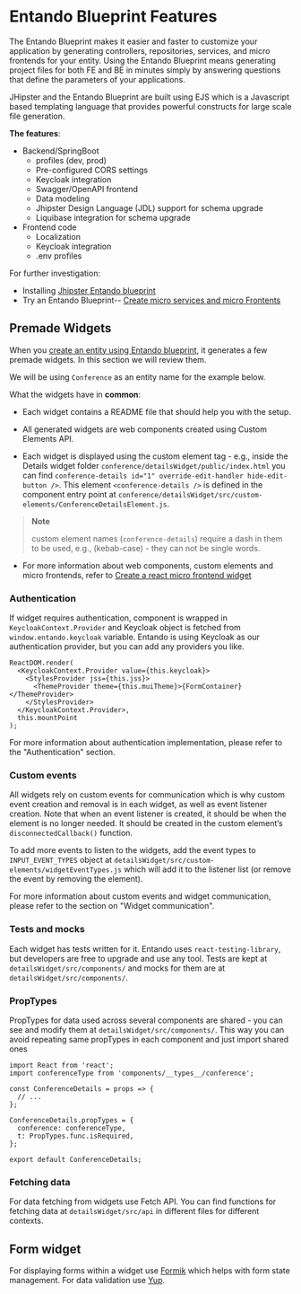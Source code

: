 # Entando Blueprint Features

The Entando Blueprint makes it easier and faster to customize your application by   generating controllers, repositories, services, and micro frontends for your entity. Using the Entando Blueprint means generating project files for both FE and BE in minutes simply by answering questions that define the parameters of your applications. 

JHipster and the Entando Blueprint are built using EJS which is a Javascript based templating language that provides powerful constructs for large scale file generation. 

**The features**:
* Backend/SpringBoot
  * profiles (dev, prod)
  * Pre-configured CORS settings
  * Keycloak integration 
  * Swagger/OpenAPI frontend
  * Data modeling 
  * Jhipster Design Language (JDL) support for schema upgrade
  * Liquibase integration for schema upgrade
* Frontend code
  * Localization
  * Keycloak integration
  * .env profiles 

For further investigation:
* Installing [Jhipster Entando blueprint](https://github.com/entando/generator-jhipster-entando/blob/master/README.md)
* Try an Entando Blueprint-- [Create micro services and micro Frontents](../../tutorials/micro-frontends/react.html)

## Premade Widgets
When you [create an entity using Entando blueprint](../../backend-developers/generate-microservices-and-micro-frontends.md), it generates a few
premade widgets. In this section we will review them.

We will be using `Conference` as an entity name for the example below.

What the widgets have in **common**:
* Each widget contains a README file that should help you with the setup.

* All generated widgets are web components created using Custom Elements
API.

* Each widget is displayed using the custom element tag - e.g., inside the
Details widget folder `conference/detailsWidget/public/index.html` you
can find
`conference-details id="1" override-edit-handler hide-edit-button />`.
This element `<conference-details />` is defined in the component entry
point at
`conference/detailsWidget/src/custom-elements/ConferenceDetailsElement.js`.

> **Note**
>
> custom element names (`conference-details`) require a dash in them to
> be used, e.g., (kebab-case) - they can not be single words.

* For more information about web components, custom elements and micro
frontends, refer to [Create a react micro frontend widget](../../tutorials/micro-frontends/react.html)



### Authentication

If widget requires authentication, component is wrapped in
`KeycloakContext.Provider` and Keycloak object is fetched from
`window.entando.keycloak` variable. Entando is using Keycloak as our
authentication provider, but you can add any providers you like.

    ReactDOM.render(
      <KeycloakContext.Provider value={this.keycloak}>
        <StylesProvider jss={this.jss}>
          <ThemeProvider theme={this.muiTheme}>{FormContainer}</ThemeProvider>
        </StylesProvider>
      </KeycloakContext.Provider>,
      this.mountPoint
    );

For more information about authentication implementation, please refer
to the "Authentication" section.

### Custom events

All widgets rely on custom events for communication which is why custom
event creation and removal is in each widget, as well as event listener
creation. Note that when an event listener is created, it should be when
the element is no longer needed. It should be created in the custom
element’s `disconnectedCallback()` function.

To add more events to listen to the widgets, add the event types to
`INPUT_EVENT_TYPES` object at
`detailsWidget/src/custom-elements/widgetEventTypes.js` which will add
it to the listener list (or remove the event by removing the element).

For more information about custom events and widget communication,
please refer to the section on "Widget communication".

### Tests and mocks

Each widget has tests written for it. Entando uses
`react-testing-library`, but developers are free to upgrade and use any
tool. Tests are kept at `detailsWidget/src/components/` and mocks for
them are at `detailsWidget/src/components/`.

### PropTypes

PropTypes for data used across several components are shared - you can
see and modify them at `detailsWidget/src/components/`. This way you can
avoid repeating same propTypes in each component and just import shared
ones

    import React from 'react';
    import conferenceType from 'components/__types__/conference';

    const ConferenceDetails = props => {
      // ...
    };

    ConferenceDetails.propTypes = {
      conference: conferenceType,
      t: PropTypes.func.isRequired,
    };

    export default ConferenceDetails;

### Fetching data

For data fetching from widgets use Fetch API. You can find functions for
fetching data at `detailsWidget/src/api` in different files for
different contexts.

## Form widget

For displaying forms within a widget use
[Formik](https://jaredpalmer.com/formik) which helps with form state
management. For data validation use
[Yup](https://github.com/jquense/yup).

